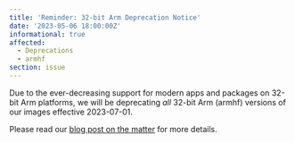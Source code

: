 ```yaml
---
title: 'Reminder: 32-bit Arm Deprecation Notice'
date: '2023-05-06 18:00:00Z'
informational: true
affected:
  - Deprecations
  - armhf
section: issue
---
```


Due to the ever-decreasing support for modern apps and packages on 32-bit Arm platforms, we will be deprecating *all* 32-bit Arm (armhf) versions of our images effective 2023-07-01.

Please read our [blog post on the matter](https://www.linuxserver.io/blog/a-farewell-to-arm-hf) for more details.

